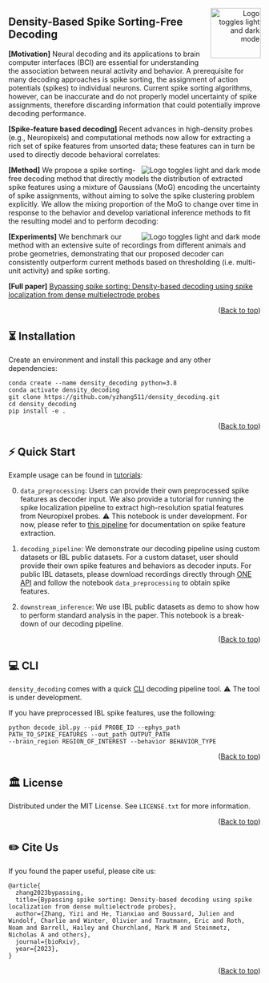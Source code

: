 <a name="readme-top" id="readme-top"></a>

<!-- PROJECT LOGO -->

<div width="100" align="right">
<a href="https://github.com/yzhang511/density_decoding">
    <picture>
      <source media="(prefers-color-scheme: dark)" srcset="https://github.com/yzhang511/density_decoding/blob/main/assets/icon.png">
      <source media="(prefers-color-scheme: light)" srcset="https://github.com/yzhang511/density_decoding/blob/main/assets/icon.png">
      <img alt="Logo toggles light and dark mode" src="https://github.com/yzhang511/density_decoding/blob/main/assets/icon.png"  width="100" align="right">
    </picture>
</a>
</div>

## Density-Based Spike Sorting-Free Decoding
**[Motivation]** Neural decoding and its applications to brain computer interfaces (BCI) are essential for understanding the association between neural activity and behavior. A prerequisite for many decoding approaches is spike sorting, the assignment of action potentials (spikes) to individual neurons. Current spike sorting algorithms, however, can be inaccurate and do not properly model uncertainty of spike assignments, therefore discarding information that could potentially improve decoding performance.

**[Spike-feature based decoding]** Recent advances in high-density probes (e.g., Neuropixels) and computational methods now allow for extracting a rich set of spike features from unsorted data; these features can in turn be used to directly decode behavioral correlates:

<div align="right">
<a href="https://github.com/yzhang511/density_decoding">
    <picture>
      <source media="(prefers-color-scheme: dark)" srcset="https://github.com/yzhang511/density_decoding/blob/main/assets/spike_localization_features.png">
      <source media="(prefers-color-scheme: light)" srcset="https://github.com/yzhang511/density_decoding/blob/main/assets/spike_localization_features.png">
      <img alt="Logo toggles light and dark mode" src="https://github.com/yzhang511/density_decoding/blob/main/assets/spike_localization_features.png"  align="right">
    </picture>
</a>
</div>

**[Method]** We propose a spike sorting-free decoding method that directly models the distribution of extracted spike features using a mixture of Gaussians (MoG) encoding the uncertainty of spike assignments, without aiming to solve the spike clustering problem explicitly. We allow the mixing proportion of the MoG to change over time in response to the behavior and develop variational inference methods to fit the resulting model and to perform decoding:

<div align="right">
<a href="https://github.com/yzhang511/density_decoding">
    <picture>
      <source media="(prefers-color-scheme: dark)" srcset="https://github.com/yzhang511/density_decoding/blob/main/assets/model_diagram.png">
      <source media="(prefers-color-scheme: light)" srcset="https://github.com/yzhang511/density_decoding/blob/main/assets/model_diagram.png">
      <img alt="Logo toggles light and dark mode" src="https://github.com/yzhang511/density_decoding/blob/main/assets/model_diagram.png"  align="right">
    </picture>
</a>
</div>

**[Experiments]** We benchmark our method with an extensive suite of recordings from different animals and probe geometries, demonstrating that our proposed decoder can consistently outperform
current methods based on thresholding (i.e. multi-unit activity) and spike sorting.

**[Full paper]** [Bypassing spike sorting: Density-based decoding using spike localization from dense multielectrode probes](https://www.biorxiv.org/content/10.1101/2023.09.21.558869v1)

<p align="right">(<a href="#readme-top">Back to top</a>)</p>

## ⏳ Installation
Create an environment and install this package and any other dependencies:
```
conda create --name density_decoding python=3.8
conda activate density_decoding
git clone https://github.com/yzhang511/density_decoding.git
cd density_decoding
pip install -e .
```
<p align="right">(<a href="#readme-top">Back to top</a>)</p>

## ⚡️ Quick Start
Example usage can be found in [tutorials](https://github.com/yzhang511/density_decoding/tree/main/tutorials): 

0. `data_preprocessing`: Users can provide their own preprocessed spike features as decoder input. We also provide a tutorial for running the spike localization pipeline to extract high-resolution spatial features from Neuropixel probes. ⚠️ This notebook is under development. For now, please refer to [this pipeline](https://github.com/int-brain-lab/spikes_localization_registration) for documentation on spike feature extraction.

1. `decoding_pipeline`: We demonstrate our decoding pipeline using custom datasets or IBL public datasets. For a custom dataset, user should provide their own spike features and behaviors as decoder inputs. For public IBL datasets, please download recordings directly through [ONE API](https://int-brain-lab.github.io/iblenv/notebooks_external/one_quickstart.html) and follow the notebook `data_preprocessing` to obtain spike features. 

2. `downstream_inference`: We use IBL public datasets as demo to show how to perform standard analysis in the paper. This notebook is a break-down of our decoding pipeline.

<p align="right">(<a href="#readme-top">Back to top</a>)</p>

## :computer: CLI

`density_decoding` comes with a quick [CLI](https://github.com/yzhang511/density_decoding/tree/main/CLI) decoding pipeline tool. ⚠️ The tool is under development.

If you have preprocessed IBL spike features, use the following:
```
python decode_ibl.py --pid PROBE_ID --ephys_path PATH_TO_SPIKE_FEATURES --out_path OUTPUT_PATH
--brain_region REGION_OF_INTEREST --behavior BEHAVIOR_TYPE 
```

<p align="right">(<a href="#readme-top">Back to top</a>)</p>

<!-- LICENSE -->
## :classical_building: License

Distributed under the MIT License. See `LICENSE.txt` for more information.

<p align="right">(<a href="#readme-top">Back to top</a>)</p>

## ✏️ Cite Us

If you found the paper useful, please cite us:
```
@article{
  zhang2023bypassing,
  title={Bypassing spike sorting: Density-based decoding using spike localization from dense multielectrode probes},
  author={Zhang, Yizi and He, Tianxiao and Boussard, Julien and Windolf, Charlie and Winter, Olivier and Trautmann, Eric and Roth, Noam and Barrell, Hailey and Churchland, Mark M and Steinmetz, Nicholas A and others},
  journal={bioRxiv},
  year={2023},
}
```
<p align="right">(<a href="#readme-top">Back to top</a>)</p>

